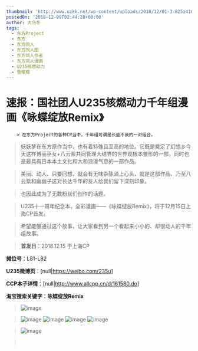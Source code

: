 ```yaml
---
thumbnail: 'http://www.uzkk.net/wp-content/uploads/2018/12/01-3-825x416.png'
postedOn: '2018-12-09T02:44:28+00:00'
author: 大乌冬
tags:
  - 东方Project
  - 东方
  - 东方同人
  - 东方同人图
  - 东方同人作者
  - 东方同人漫画
  - U235核燃动力
  - 雪樱樱
---
```


# 速报：国社团人U235核燃动力千年组漫画《咏蝶绽放Remix》

		> 在东方Project的各种CP当中，千年组可谓是长盛不衰的一对组合。

> 妖妖梦在东方原作当中，也有着特殊且至高的地位。它既是奠定了幻想乡今天这样博丽巫女+八云紫共同管理大结界的世界观根本雏形的一部，同时也是最具有日本本土文化和大和浪漫气息的一部作品。

> 美丽、动人、只要回想，就会有无味杂陈涌上心头，就是这部作品、乃至八云紫和幽幽子这对长达千年的友人给我们留下深刻印象。

> 也因此成为了无数粉丝们创作的话题。

> 

> U235十一周年纪念本，全彩漫画——《咏蝶绽放Remix》，将于12月15日上海CP首发。

> 希望能够通过这个故事，让大家看到另一个看起来小小的、却很动人的千年组故事。

> **首发日**：2018.12.15 于上海CP

**摊位号**：L81-L82

**U235微博页**：[null|https://weibo.com/235u]

**CCP本子详情**：[null|http://www.allcpp.cn/d/161580.do]

**淘宝搜索关键字**：**咏蝶绽放Remix**

> ![image](http://www.uzkk.net/wp-content/uploads/2018/12/title-3.jpg)

> ![image](http://www.uzkk.net/wp-content/uploads/2018/12/0001.png) ![image](http://www.uzkk.net/wp-content/uploads/2018/12/0002.png) ![image](http://www.uzkk.net/wp-content/uploads/2018/12/003.png) ![image](http://www.uzkk.net/wp-content/uploads/2018/12/0004.png)

> ![image](http://www.uzkk.net/wp-content/uploads/2018/12/list.jpg)

>  

	